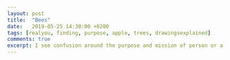 ```yaml
---
layout: post
title:  "Bees"
date:   2019-05-25 14:30:00 +0200
tags: [realyou, finding, purpose, apple, trees, drawingsexplained]
comments: true
excerpt: I see confusion around the purpose and mission of person or a company. In this post I try to explain how, through nature, I'm feeling the difference.
---
```


